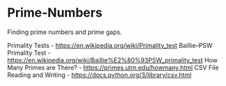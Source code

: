 # Prime-Numbers
Finding prime numbers and prime gaps.

Primality Tests - https://en.wikipedia.org/wiki/Primality_test
Baillie–PSW Primality Test - https://en.wikipedia.org/wiki/Baillie%E2%80%93PSW_primality_test
How Many Primes are There? - https://primes.utm.edu/howmany.html
CSV File Reading and Writing - https://docs.python.org/3/library/csv.html
